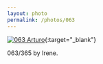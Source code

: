 ```yaml
---
layout: photo
permalink: /photos/063
---
```


[![063 Arturo](https://c2.staticflickr.com/6/5730/20667615450_6c50f5ff98_c.jpg)](https://www.flickr.com/photos/131440297@N08/20667615450/){:target="_blank"}

063/365 by Irene.
